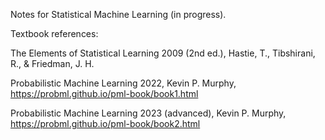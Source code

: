 Notes for Statistical Machine Learning (in progress).

Textbook references:

The Elements of Statistical Learning 2009 (2nd ed.), Hastie, T., Tibshirani, R., & Friedman, J. H.

Probabilistic Machine Learning 2022, Kevin P. Murphy, https://probml.github.io/pml-book/book1.html

Probabilistic Machine Learning 2023 (advanced), Kevin P. Murphy, https://probml.github.io/pml-book/book2.html
